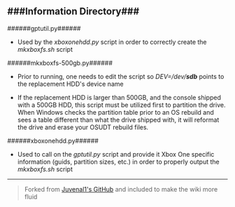 ###Information Directory###
---
######gptutil.py######
- Used by the _xboxonehdd.py_ script in order to correctly create the _mkxboxfs.sh_ script


######mkxboxfs-500gb.py######
- Prior to running, one needs to edit the script so _DEV=/dev/__sdb___ points to the replacement HDD's device name

- If the replacement HDD is larger than 500GB, and the console shipped with a 500GB HDD, this script must be utilized first to partition the drive.  When Windows checks the partition table prior to an OS rebuild and sees a table different than what the drive shipped with, it will reformat the drive and erase your OSUDT rebuild files.


######xboxonehdd.py######
- Used to call on the _gptutil.py_ script and provide it Xbox One specific information (guids, partition sizes, etc.) in order to properly output the _mkxboxfs.sh_ script

---
> Forked from [Juvenal1's GitHub](https://github.com/Juvenal1/xboxonehdd) and included to make the wiki more fluid
